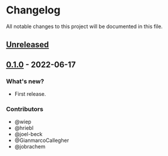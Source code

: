 # Changelog

All notable changes to this project will be documented in this file.

## [Unreleased]

## [0.1.0] - 2022-06-17

### What's new?

- First release.

### Contributors

- @wiep
- @hriebl
- @joel-beck
- @GianmarcoCallegher
- @jobrachem

[Unreleased]: https://github.com/liesel-devs/liesel/compare/v0.1.0...HEAD
[0.1.0]: https://github.com/liesel-devs/liesel/releases/tag/v0.1.0
